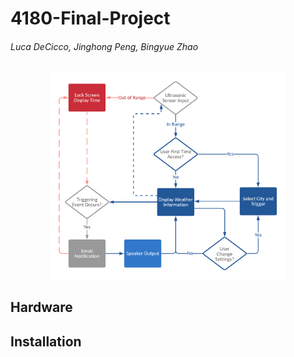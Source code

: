# 4180-Final-Project
###### Luca DeCicco, Jinghong Peng, Bingyue Zhao

<p align="center">
<img src="docs/flowchart1.png" width="75%" height="75%"/>
</p>

## Hardware
## Installation

